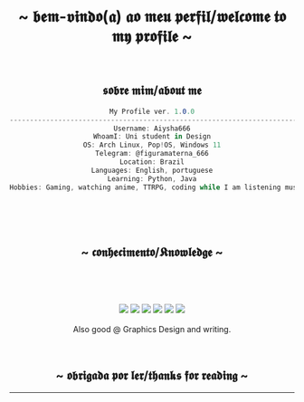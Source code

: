 <body>
  <center>
<h1 align="center">~ 𝖇𝖊𝖒-𝖛𝖎𝖓𝖉𝖔(𝖆) 𝖆𝖔 𝖒𝖊𝖚 𝖕𝖊𝖗𝖋𝖎𝖑/𝖜𝖊𝖑𝖈𝖔𝖒𝖊 𝖙𝖔 𝖒𝖞 𝖕𝖗𝖔𝖋𝖎𝖑𝖊 ~</h1>
<br>
<h2 align="center"> 𝖘𝖔𝖇𝖗𝖊 𝖒𝖎𝖒/𝖆𝖇𝖔𝖚𝖙 𝖒𝖊 </h2>

```csharp
My Profile ver. 1.0.0
-----------------------------------------------------------------------------------
Username: Aiysha666
WhoamI: Uni student in Design
OS: Arch Linux, Pop!OS, Windows 11
Telegram: @figuramaterna_666
Location: Brazil
Languages: English, portuguese
Learning: Python, Java
Hobbies: Gaming, watching anime, TTRPG, coding while I am listening music

```

<br><br><br>
</div>
<div>
<h2 align="center">            ~ 𝖈𝖔𝖓𝖍𝖊𝖈𝖎𝖒𝖊𝖓𝖙𝖔/𝕶𝖓𝖔𝖜𝖑𝖊𝖉𝖌𝖊 ~</h2>
 <br>
<p>
  </div>
</div>
<div>
  <br>
<p align="center"><img src="https://img.shields.io/badge/python-3670A0?style=for-the-badge&logo=python&logoColor=ffdd54"/> <img src="https://img.shields.io/badge/html5-%23E34F26.svg?style=for-the-badge&logo=html5&logoColor=white"/> <img src="https://img.shields.io/badge/javascript-%23323330.svg?style=for-the-badge&logo=javascript&logoColor=%23F7DF1E"/> <img src="https://img.shields.io/badge/java-%23ED8B00.svg?style=for-the-badge&logo=openjdk&logoColor=white"/> <img src="https://img.shields.io/badge/css3-%231572B6.svg?style=for-the-badge&logo=css3&logoColor=white"/> <img src="https://img.shields.io/badge/c%23-%23239120.svg?style=for-the-badge&logo=csharp&logoColor=white"> <br><br>
Also good @ Graphics Design and writing.
</p>
<br>
<h2 align="center"> ~ 𝖔𝖇𝖗𝖎𝖌𝖆𝖉𝖆 𝖕𝖔𝖗 𝖑𝖊𝖗/𝖙𝖍𝖆𝖓𝖐𝖘 𝖋𝖔𝖗 𝖗𝖊𝖆𝖉𝖎𝖓𝖌 ~ </h2>
<div align="center">
</div>
<hr>
</div>
</div>
    </center>
</body>
